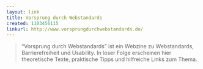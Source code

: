```yaml
---
layout: link
title: Vorsprung durch Webstandards
created: 1103456115
linkurl: http://www.vorsprungdurchwebstandards.de/
---
```

> “Vorsprung durch Webstandards” ist ein Webzine zu Webstandards,
> Barrierefreiheit und Usability. In loser Folge erscheinen hier
> theoretische Texte, praktische Tipps und hilfreiche Links zum Thema.
